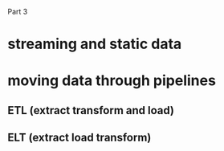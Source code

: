 Part 3

# streaming and static data

# moving data through pipelines

## ETL (extract transform and load)

## ELT (extract load transform)